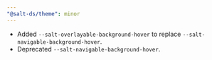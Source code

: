```yaml
---
"@salt-ds/theme": minor
---
```


- Added `--salt-overlayable-background-hover` to replace `--salt-navigable-background-hover`.
- Deprecated `--salt-navigable-background-hover`.
